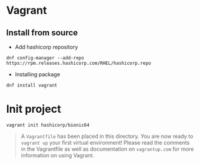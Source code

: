 # Vagrant

## Install from source

* Add hashicorp repository

```shell
dnf config-manager --add-repo https://rpm.releases.hashicorp.com/RHEL/hashicorp.repo
```

* Installing package

```shell
dnf install vagrant
```

# Init project

```shell
vagrant init hashicorp/bionic64
```

> A `Vagrantfile` has been placed in this directory. You are now
ready to `vagrant up` your first virtual environment! Please read
the comments in the Vagrantfile as well as documentation on
`vagrantup.com` for more information on using Vagrant.
